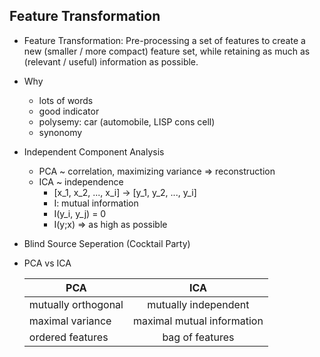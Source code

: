 ## Feature Transformation
- Feature Transformation: Pre-processing a set of features to create a new (smaller / more compact) feature set, 
while retaining as much as (relevant / useful) information as possible.
- Why
  - lots of words
  - good indicator
  - polysemy: car (automobile, LISP cons cell)
  - synonomy
- Independent Component Analysis
  - PCA ~ correlation, maximizing variance => reconstruction
  - ICA ~ independence
    - [x_1, x_2, ..., x_i] -> [y_1, y_2, ..., y_i]
    - I: mutual information
    - I(y_i, y_j) = 0
    - I(y;x) => as high as possible
- Blind Source Seperation (Cocktail Party)
- PCA vs ICA

  | PCA        | ICA           |
  | ------------- |:-------------:|
  | mutually orthogonal       | mutually independent |
  | maximal variance      | maximal mutual information |
  | ordered features | bag of features |
